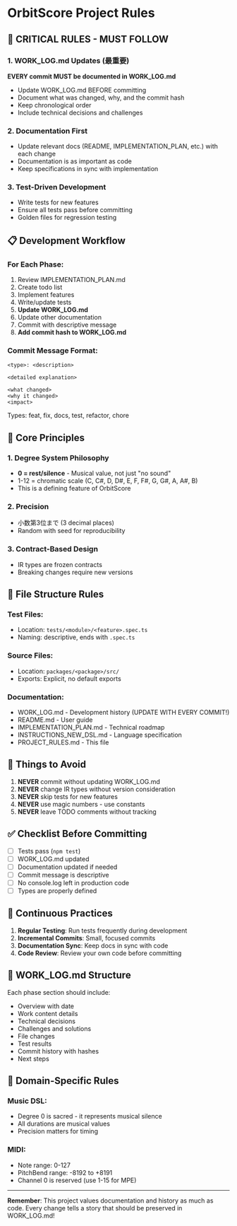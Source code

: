 # OrbitScore Project Rules

## 🔴 CRITICAL RULES - MUST FOLLOW

### 1. WORK_LOG.md Updates (最重要)
**EVERY commit MUST be documented in WORK_LOG.md**
- Update WORK_LOG.md BEFORE committing
- Document what was changed, why, and the commit hash
- Keep chronological order
- Include technical decisions and challenges

### 2. Documentation First
- Update relevant docs (README, IMPLEMENTATION_PLAN, etc.) with each change
- Documentation is as important as code
- Keep specifications in sync with implementation

### 3. Test-Driven Development
- Write tests for new features
- Ensure all tests pass before committing
- Golden files for regression testing

## 📋 Development Workflow

### For Each Phase:
1. Review IMPLEMENTATION_PLAN.md
2. Create todo list
3. Implement features
4. Write/update tests
5. **Update WORK_LOG.md**
6. Update other documentation
7. Commit with descriptive message
8. **Add commit hash to WORK_LOG.md**

### Commit Message Format:
```
<type>: <description>

<detailed explanation>

<what changed>
<why it changed>
<impact>
```

Types: feat, fix, docs, test, refactor, chore

## 🎯 Core Principles

### 1. Degree System Philosophy
- **0 = rest/silence** - Musical value, not just "no sound"
- 1-12 = chromatic scale (C, C#, D, D#, E, F, F#, G, G#, A, A#, B)
- This is a defining feature of OrbitScore

### 2. Precision
- 小数第3位まで (3 decimal places)
- Random with seed for reproducibility

### 3. Contract-Based Design
- IR types are frozen contracts
- Breaking changes require new versions

## 📁 File Structure Rules

### Test Files:
- Location: `tests/<module>/<feature>.spec.ts`
- Naming: descriptive, ends with `.spec.ts`

### Source Files:
- Location: `packages/<package>/src/`
- Exports: Explicit, no default exports

### Documentation:
- WORK_LOG.md - Development history (UPDATE WITH EVERY COMMIT!)
- README.md - User guide
- IMPLEMENTATION_PLAN.md - Technical roadmap
- INSTRUCTIONS_NEW_DSL.md - Language specification
- PROJECT_RULES.md - This file

## 🚫 Things to Avoid

1. **NEVER** commit without updating WORK_LOG.md
2. **NEVER** change IR types without version consideration
3. **NEVER** skip tests for new features
4. **NEVER** use magic numbers - use constants
5. **NEVER** leave TODO comments without tracking

## ✅ Checklist Before Committing

- [ ] Tests pass (`npm test`)
- [ ] WORK_LOG.md updated
- [ ] Documentation updated if needed
- [ ] Commit message is descriptive
- [ ] No console.log left in production code
- [ ] Types are properly defined

## 🔄 Continuous Practices

1. **Regular Testing**: Run tests frequently during development
2. **Incremental Commits**: Small, focused commits
3. **Documentation Sync**: Keep docs in sync with code
4. **Code Review**: Review your own code before committing

## 📝 WORK_LOG.md Structure

Each phase section should include:
- Overview with date
- Work content details  
- Technical decisions
- Challenges and solutions
- File changes
- Test results
- Commit history with hashes
- Next steps

## 🎵 Domain-Specific Rules

### Music DSL:
- Degree 0 is sacred - it represents musical silence
- All durations are musical values
- Precision matters for timing

### MIDI:
- Note range: 0-127
- PitchBend range: -8192 to +8191
- Channel 0 is reserved (use 1-15 for MPE)

---

**Remember**: This project values documentation and history as much as code. Every change tells a story that should be preserved in WORK_LOG.md!